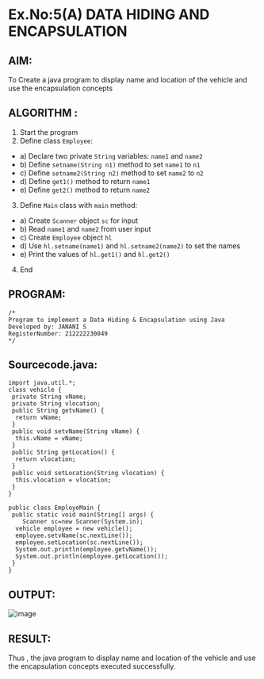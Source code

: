 # Ex.No:5(A)  DATA HIDING AND ENCAPSULATION
## AIM:
To Create a java program to display name and location of the vehicle and use the encapsulation concepts

## ALGORITHM :
1.  Start the program
2.	Define class `Employee`:
-	a) Declare two private `String` variables: `name1` and `name2`
-	b) Define `setname(String n1)` method to set `name1` to `n1`
-	c) Define `setname2(String n2)` method to set `name2` to `n2`
-	d) Define `get1()` method to return `name1`
-	e) Define `get2()` method to return `name2`
3.	Define `Main` class with `main` method:
-	a) Create `Scanner` object `sc` for input
-	b) Read `name1` and `name2` from user input
-	c) Create ` Employee ` object `hl`
-	d) Use `hl.setname(name1)` and `hl.setname2(name2)` to set the names
-	e) Print the values of `hl.get1()` and `hl.get2()`
4.	End

## PROGRAM:
 ```
/*
Program to implement a Data Hiding & Encapsulation using Java
Developed by: JANANI S
RegisterNumber: 212222230049
*/
```

## Sourcecode.java:
```
import java.util.*;
class vehicle {
 private String vName;
 private String vlocation;
 public String getvName() {
  return vName;
 }
 public void setvName(String vName) {
  this.vName = vName;
 }
 public String getLocation() {
  return vlocation;
 }
 public void setLocation(String vlocation) {
  this.vlocation = vlocation;
 }
}

public class EmployeMain {
 public static void main(String[] args) {
    Scanner sc=new Scanner(System.in);
  vehicle employee = new vehicle();
  employee.setvName(sc.nextLine());
  employee.setLocation(sc.nextLine());
  System.out.println(employee.getvName());
  System.out.println(employee.getLocation());
 }
}
```

## OUTPUT:

![image](https://github.com/user-attachments/assets/96f1a565-1508-431c-8bb2-0e108ce13dd3)


## RESULT:
Thus , the  java program to display name and location of the vehicle and use the encapsulation concepts executed successfully.
